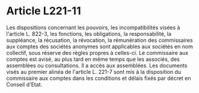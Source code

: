 # Article L221-11

Les dispositions concernant les pouvoirs, les incompatibilités visées à l'article L. 822-3, les fonctions, les obligations, la responsabilité, la suppléance, la récusation, la révocation, la rémunération des commissaires aux comptes des sociétés anonymes sont applicables aux sociétés en nom collectif, sous réserve des règles propres à celles-ci.   Le commissaire aux comptes est avisé, au plus tard en même temps que les associés, des assemblées ou consultations. Il a accès aux assemblées.   Les documents visés au premier alinéa de l'article L. 221-7 sont mis à la disposition du commissaire aux comptes dans les conditions et délais fixés par décret en Conseil d'Etat.